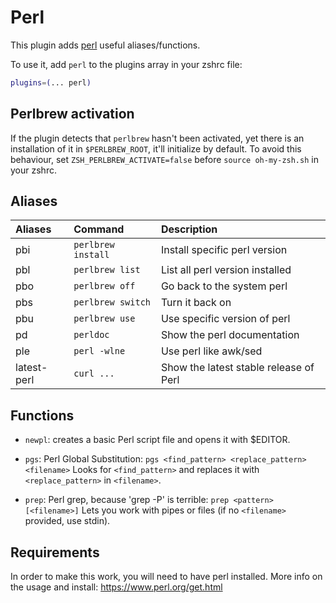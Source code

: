 # Perl

This plugin adds [perl](https://www.perl.org/) useful aliases/functions.

To use it, add `perl` to the plugins array in your zshrc file:

```zsh
plugins=(... perl)
```

## Perlbrew activation

If the plugin detects that `perlbrew` hasn't been activated, yet there is an installation of it in
`$PERLBREW_ROOT`, it'll initialize by default. To avoid this behaviour, set `ZSH_PERLBREW_ACTIVATE=false`
before `source oh-my-zsh.sh` in your zshrc.

## Aliases

| Aliases     | Command            | Description                            |
| :---------- | :----------------- | :------------------------------------- |
| pbi         | `perlbrew install` | Install specific perl version          |
| pbl         | `perlbrew list`    | List all perl version installed        |
| pbo         | `perlbrew off`     | Go back to the system perl             |
| pbs         | `perlbrew switch`  | Turn it back on                        |
| pbu         | `perlbrew use`     | Use specific version of perl           |
| pd          | `perldoc`          | Show the perl documentation            |
| ple         | `perl -wlne`       | Use perl like awk/sed                  |
| latest-perl | `curl ...`         | Show the latest stable release of Perl |

## Functions

- `newpl`: creates a basic Perl script file and opens it with $EDITOR.

- `pgs`: Perl Global Substitution: `pgs <find_pattern> <replace_pattern> <filename>` Looks for
  `<find_pattern>` and replaces it with `<replace_pattern>` in `<filename>`.

- `prep`: Perl grep, because 'grep -P' is terrible: `prep <pattern> [<filename>]` Lets you work with pipes or
  files (if no `<filename>` provided, use stdin).

## Requirements

In order to make this work, you will need to have perl installed. More info on the usage and install:
https://www.perl.org/get.html
